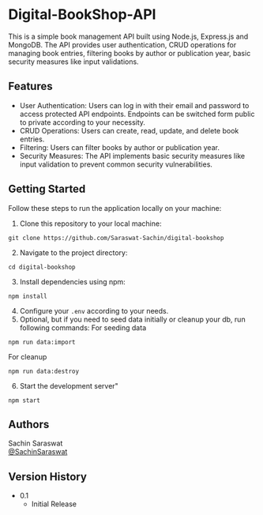 # Digital-BookShop-API

This is a simple book management API built using Node.js, Express.js and MongoDB. The API provides user authentication, CRUD operations for managing book entries, filtering books by author or publication year, basic security measures like input validations.

## Features

* User Authentication: Users can log in with their email and password to access protected API endpoints. Endpoints can be switched form public to private according to your necessity.
* CRUD Operations: Users can create, read, update, and delete book entries.
* Filtering: Users can filter books by author or publication year.
* Security Measures: The API implements basic security measures like input validation to prevent common security vulnerabilities.

## Getting Started
Follow these steps to run the application locally on your machine:
1. Clone this repository to your local machine:
```
git clone https://github.com/Saraswat-Sachin/digital-bookshop
```
2. Navigate to the project directory:
```
cd digital-bookshop
```
3. Install dependencies using npm:
```
npm install
```
4. Configure your `.env` according to your needs.
5. Optional, but if you need to seed data initially or cleanup your db, run following commands:
For seeding data
```
npm run data:import
```
For cleanup
```
npm run data:destroy
```
6. Start the development server"
```
npm start
```

## Authors

Sachin Saraswat  
[@SachinSaraswat](sachinsaraswat161@gmail.com)

## Version History

* 0.1
    * Initial Release
